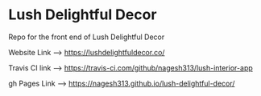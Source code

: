 # Lush Delightful Decor
Repo for the front end of Lush Delightful Decor

Website Link --> https://lushdelightfuldecor.co/

Travis CI link --> https://travis-ci.com/github/nagesh313/lush-interior-app

gh Pages Link --> https://nagesh313.github.io/lush-delightful-decor/
